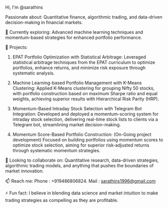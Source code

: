  Hi, I'm @sarathins


Passionate about: Quantitative finance, algorithmic trading, and data-driven decision-making in financial markets.

🌱 Currently exploring: Advanced machine learning techniques and momentum-based strategies for enhanced portfolio performance.

💼 Projects:
1. EPAT Portfolio Optimization with Statistical Arbitrage:
   Leveraged statistical arbitrage techniques from the EPAT curriculum to optimize portfolios, enhance returns, and minimize risk exposure through systematic analysis.

2. Machine Learning-based Portfolio Management with K-Means Clustering:
   Applied K-Means clustering for grouping Nifty 50 stocks, with portfolio construction based on maximum Sharpe ratio and equal weights, achieving superior results with Hierarchical Risk Parity (HRP).

3. Momentum-Based Intraday Stock Selection with Telegram Bot Integration:
   Developed and deployed a momentum-scoring system for intraday stock selection, delivering real-time stock lists to clients via a Telegram bot, streamlining market decision-making.

4. Momentum Score-Based Portfolio Construction: (On-Going project development)
   Focused on building portfolios using momentum scores to optimize stock selection, aiming for superior risk-adjusted returns through systematic momentum strategies.

   
🤝 Looking to collaborate on: Quantitative research, data-driven strategies, algorithmic trading models, and anything that pushes the boundaries of market innovation.

📫 Reach me: 
Phone : +919486806824.
Mail  : sarathins1996@gmail.com

⚡ Fun fact: I believe in blending data science and market intuition to make trading strategies as compelling as they are profitable.
